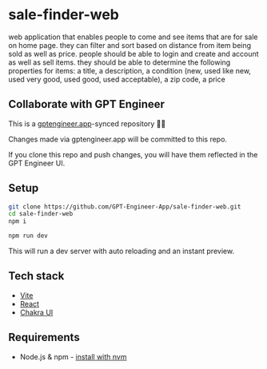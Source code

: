 # sale-finder-web

 web application that enables people to come and see items that are for sale on home page. they can filter and sort based on distance from item being sold as well as price. people should be able to login and create and account as well as sell items. they should be able to determine the following properties for items:
a title, a description, a condition (new, used like new, used very good, used good, used acceptable), a zip code, a price

## Collaborate with GPT Engineer

This is a [gptengineer.app](https://gptengineer.app)-synced repository 🌟🤖

Changes made via gptengineer.app will be committed to this repo.

If you clone this repo and push changes, you will have them reflected in the GPT Engineer UI.

## Setup

```sh
git clone https://github.com/GPT-Engineer-App/sale-finder-web.git
cd sale-finder-web
npm i
```

```sh
npm run dev
```

This will run a dev server with auto reloading and an instant preview.

## Tech stack

- [Vite](https://vitejs.dev/)
- [React](https://react.dev/)
- [Chakra UI](https://chakra-ui.com/)

## Requirements

- Node.js & npm - [install with nvm](https://github.com/nvm-sh/nvm#installing-and-updating)
